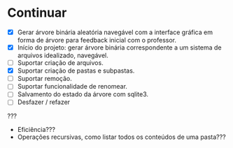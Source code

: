 # Continuar

- [x] Gerar árvore binária aleatória navegável com a interface gráfica em forma de árvore para feedback inicial com o professor.
- [x] Início do projeto: gerar árvore binária correspondente a um sistema de arquivos idealizado, navegável.
- [ ] Suportar criação de arquivos.
- [x] Suportar criação de pastas e subpastas.
- [ ] Suportar remoção.
- [ ] Suportar funcionalidade de renomear.
- [ ] Salvamento do estado da árvore com sqlite3.
- [ ] Desfazer / refazer

???

- Eficiência???
- Operações recursivas, como listar todos os conteúdos de uma pasta???
